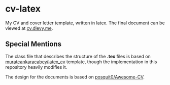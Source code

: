 # cv-latex

My CV and cover letter template, written in latex. The final document can be viewed at [cv.dlevy.me](https://cv.dlevym.me/).

## Special Mentions

The class file that describes the structure of the **.tex** files is based on [muratcankaracabey/latex_cv](https://github.com/muratcankaracabey/latex_cv) template, though the implementation in this repository heavily modifies it.

The design for the documents is based on [posquit0/Awesome-CV](https://github.com/posquit0/Awesome-CV).
